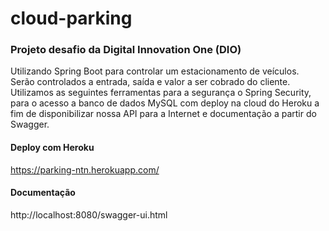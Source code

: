 # cloud-parking
### Projeto desafio da Digital Innovation One (DIO)


Utilizando Spring Boot para controlar um estacionamento de veículos. Serão controlados a entrada, saída e valor a ser cobrado do cliente.  
Utilizamos as seguintes ferramentas para a segurança o Spring Security, para o acesso a banco de dados MySQL com deploy na cloud do Heroku a fim de disponibilizar nossa API para a Internet e documentação a partir do Swagger.

#### Deploy com Heroku
https://parking-ntn.herokuapp.com/

#### Documentação
http://localhost:8080/swagger-ui.html
